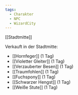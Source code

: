 ```yaml
---
tags:
  - Charakter
  - NPC
  - WizardCity
---
```

[[Stadtmitte]]

Verkauft in der Stadtmitte:

- [[Hornfeger]] (1 Tag)
- [[Violetter Gleiter]] (1 Tag)
- [[Verzauberter Besen]] (1 Tag)
- [[Traumfohlen]] (1 Tag)
- [[Fuchspony]] (1 Tag)
- [[Schwarzer Hengst]] (1 Tag)
- [[Weiße Stute]] (1 Tag)